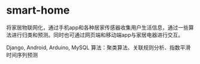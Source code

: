 # smart-home
将家居物联网化，通过手机app和各种居家传感器收集用户生活信息，通过一些算法进行归类和预测。同时也可通过网页端和移动端app与家居电器进行交互。

Django, Android, Arduino, MySQL
算法：聚类算法、关联规则分析、指数平滑时间序列预测
